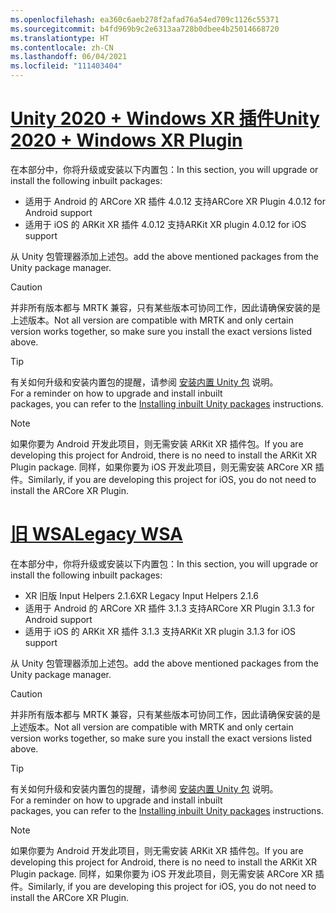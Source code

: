 ```yaml
---
ms.openlocfilehash: ea360c6aeb278f2afad76a54ed709c1126c55371
ms.sourcegitcommit: b4fd969b9c2e6313aa728b0dbee4b25014668720
ms.translationtype: HT
ms.contentlocale: zh-CN
ms.lasthandoff: 06/04/2021
ms.locfileid: "111403404"
---
```

# <a name="unity-2020--windows-xr-plugin"></a>[<span data-ttu-id="e31df-101">Unity 2020 + Windows XR 插件</span><span class="sxs-lookup"><span data-stu-id="e31df-101">Unity 2020 + Windows XR Plugin</span></span>](#tab/winxr)

<span data-ttu-id="e31df-102">在本部分中，你将升级或安装以下内置包：</span><span class="sxs-lookup"><span data-stu-id="e31df-102">In this section, you will upgrade or install the following inbuilt packages:</span></span>

* <span data-ttu-id="e31df-103">适用于 Android 的 ARCore XR 插件 4.0.12 支持</span><span class="sxs-lookup"><span data-stu-id="e31df-103">ARCore XR Plugin 4.0.12 for Android support</span></span>
* <span data-ttu-id="e31df-104">适用于 iOS 的 ARKit XR 插件 4.0.12 支持</span><span class="sxs-lookup"><span data-stu-id="e31df-104">ARKit XR plugin 4.0.12 for iOS support</span></span>

<span data-ttu-id="e31df-105">从 Unity 包管理器添加上述包。</span><span class="sxs-lookup"><span data-stu-id="e31df-105">add the above mentioned packages from the Unity package manager.</span></span>

> [!CAUTION]
> <span data-ttu-id="e31df-106">并非所有版本都与 MRTK 兼容，只有某些版本可协同工作，因此请确保安装的是上述版本。</span><span class="sxs-lookup"><span data-stu-id="e31df-106">Not all version are compatible with MRTK and only certain version works together, so make sure you install the exact versions listed above.</span></span>

>[!TIP]
> <span data-ttu-id="e31df-107">有关如何升级和安装内置包的提醒，请参阅 [安装内置 Unity 包](../mr-learning-asa-02.md#installing-inbuilt-unity-packages-and-importing-the-tutorial-assets) 说明。</span><span class="sxs-lookup"><span data-stu-id="e31df-107">For a reminder on how to upgrade and install inbuilt packages, you can refer to the [Installing inbuilt Unity packages](../mr-learning-asa-02.md#installing-inbuilt-unity-packages-and-importing-the-tutorial-assets) instructions.</span></span>

> [!NOTE]
> <span data-ttu-id="e31df-108">如果你要为 Android 开发此项目，则无需安装 ARKit XR 插件包。</span><span class="sxs-lookup"><span data-stu-id="e31df-108">If you are developing this project for Android, there is no need to install the ARKit XR Plugin package.</span></span> <span data-ttu-id="e31df-109">同样，如果你要为 iOS 开发此项目，则无需安装 ARCore XR 插件。</span><span class="sxs-lookup"><span data-stu-id="e31df-109">Similarly, if you are developing this project for iOS, you do not need to install the ARCore XR Plugin.</span></span>

# <a name="legacy-wsa"></a>[<span data-ttu-id="e31df-110">旧 WSA</span><span class="sxs-lookup"><span data-stu-id="e31df-110">Legacy WSA</span></span>](#tab/wsa)

<span data-ttu-id="e31df-111">在本部分中，你将升级或安装以下内置包：</span><span class="sxs-lookup"><span data-stu-id="e31df-111">In this section, you will upgrade or install the following inbuilt packages:</span></span>

* <span data-ttu-id="e31df-112">XR 旧版 Input Helpers 2.1.6</span><span class="sxs-lookup"><span data-stu-id="e31df-112">XR Legacy Input Helpers 2.1.6</span></span>
* <span data-ttu-id="e31df-113">适用于 Android 的 ARCore XR 插件 3.1.3 支持</span><span class="sxs-lookup"><span data-stu-id="e31df-113">ARCore XR Plugin 3.1.3 for Android support</span></span>
* <span data-ttu-id="e31df-114">适用于 iOS 的 ARKit XR 插件 3.1.3 支持</span><span class="sxs-lookup"><span data-stu-id="e31df-114">ARKit XR plugin 3.1.3 for iOS support</span></span>

<span data-ttu-id="e31df-115">从 Unity 包管理器添加上述包。</span><span class="sxs-lookup"><span data-stu-id="e31df-115">add the above mentioned packages from the Unity package manager.</span></span>

> [!CAUTION]
> <span data-ttu-id="e31df-116">并非所有版本都与 MRTK 兼容，只有某些版本可协同工作，因此请确保安装的是上述版本。</span><span class="sxs-lookup"><span data-stu-id="e31df-116">Not all version are compatible with MRTK and only certain version works together, so make sure you install the exact versions listed above.</span></span>

>[!TIP]
> <span data-ttu-id="e31df-117">有关如何升级和安装内置包的提醒，请参阅 [安装内置 Unity 包](../mr-learning-asa-02.md#installing-inbuilt-unity-packages-and-importing-the-tutorial-assets) 说明。</span><span class="sxs-lookup"><span data-stu-id="e31df-117">For a reminder on how to upgrade and install inbuilt packages, you can refer to the [Installing inbuilt Unity packages](../mr-learning-asa-02.md#installing-inbuilt-unity-packages-and-importing-the-tutorial-assets) instructions.</span></span>

> [!NOTE]
> <span data-ttu-id="e31df-118">如果你要为 Android 开发此项目，则无需安装 ARKit XR 插件包。</span><span class="sxs-lookup"><span data-stu-id="e31df-118">If you are developing this project for Android, there is no need to install the ARKit XR Plugin package.</span></span> <span data-ttu-id="e31df-119">同样，如果你要为 iOS 开发此项目，则无需安装 ARCore XR 插件。</span><span class="sxs-lookup"><span data-stu-id="e31df-119">Similarly, if you are developing this project for iOS, you do not need to install the ARCore XR Plugin.</span></span>
